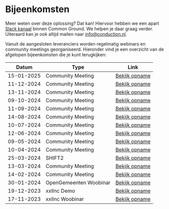 # Bijeenkomsten


Meer weten over deze oplossing? Dat kan! Hiervoor hebben we een apart [Slack kanaal](https://samenorganiseren.slack.com/archives/C067Q3UE9F0) binnen Common Ground. We helpen je daar graag verder. Uiteraard kan je ook altijd mailen naar [info@conduction.nl](mailto:info@conduction.nl).

Vanuit de aangesloten leveranciers worden regelmatig webinars en community meetings georganiseerd. Hieronder vind je een overzicht van de afgelopen bijeenkomsten die je kunt terugkijken:

| Datum | Type | Link |
|-------|------|------|
| 15-01-2025 | Community Meeting | [Bekijk opname](https://youtu.be/uV-hQwdz2Bo) |
| 11-12-2024 | Community Meeting | [Bekijk opname](https://www.youtube.com/watch?v=7vJ88exALJs) |
| 13-11-2024 | Community Meeting | [Bekijk opname](https://www.youtube.com/watch?v=ujQPlU3NBT0) |
| 09-10-2024 | Community Meeting | [Bekijk opname](https://www.youtube.com/watch?v=mlfE48JNsRE) |
| 11-09-2024 | Community Meeting | [Bekijk opname](https://www.youtube.com/watch?v=041vJRcDddo) |
| 14-08-2024 | Community Meeting | [Bekijk opname](https://www.youtube.com/watch?v=0uCh5aueM8U) |
| 10-07-2024 | Community Meeting | [Bekijk opname](https://www.linkedin.com/events/7206649524776284161) |
| 12-06-2024 | Community Meeting | [Bekijk opname](https://www.youtube.com/watch?v=ab_FEexYYMY) |
| 09-05-2024 | Community Meeting | [Bekijk opname](https://www.youtube.com/watch?v=Q0ElcTP-R4M) |
| 10-04-2024 | Community Meeting | [Bekijk opname](https://www.youtube.com/watch?v=zMqElLzy0BM) |
| 25-03-2024 | SHIFT2 | [Bekijk opname](https://www.shift2.nl/een-toekomstbestendige-woo-oplossing) |
| 13-03-2024 | Community Meeting | [Bekijk opname](https://www.youtube.com/watch?v=TNZghskRu5c) |
| 14-02-2024 | Community Meeting | [Bekijk opname](https://www.youtube.com/watch?v=ri5U8x-lsxo) |
| 30-01-2024 | OpenGemeenten Woobinar | [Bekijk opname](https://vimeo.com/909134953) |
| 19-12-2023 | xxllnc Demo | [Bekijk opname](https://www.youtube.com/watch?v=_FGpUYH1yd0) |
| 17-11-2023 | xxllnc Woobinar | [Bekijk opname](https://www.youtube.com/watch?v=NCnLDEoPh5A) |
